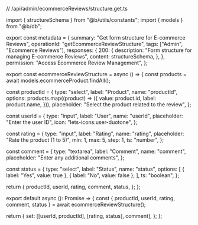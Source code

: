 // /api/admin/ecommerceReviews/structure.get.ts

import { structureSchema } from "@b/utils/constants";
import { models } from "@b/db";

export const metadata = {
  summary: "Get form structure for E-commerce Reviews",
  operationId: "getEcommerceReviewStructure",
  tags: ["Admin", "Ecommerce Reviews"],
  responses: {
    200: {
      description: "Form structure for managing E-commerce Reviews",
      content: structureSchema,
    },
  },
  permission: "Access Ecommerce Review Management",
};

export const ecommerceReviewStructure = async () => {
  const products = await models.ecommerceProduct.findAll();

  const productId = {
    type: "select",
    label: "Product",
    name: "productId",
    options: products.map((product) => ({
      value: product.id,
      label: product.name,
    })),
    placeholder: "Select the product related to the review",
  };

  const userId = {
    type: "input",
    label: "User",
    name: "userId",
    placeholder: "Enter the user ID",
    icon: "lets-icons:user-duotone",
  };

  const rating = {
    type: "input",
    label: "Rating",
    name: "rating",
    placeholder: "Rate the product (1 to 5)",
    min: 1,
    max: 5,
    step: 1,
    ts: "number",
  };

  const comment = {
    type: "textarea",
    label: "Comment",
    name: "comment",
    placeholder: "Enter any additional comments",
  };

  const status = {
    type: "select",
    label: "Status",
    name: "status",
    options: [
      { label: "Yes", value: true },
      { label: "No", value: false },
    ],
    ts: "boolean",
  };

  return {
    productId,
    userId,
    rating,
    comment,
    status,
  };
};

export default async (): Promise<object> => {
  const { productId, userId, rating, comment, status } =
    await ecommerceReviewStructure();

  return {
    set: [[userId, productId], [rating, status], comment],
  };
};

